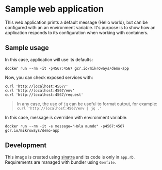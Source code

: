 # Sample web application

This web application prints a default message (Hello world), but can be
configured with an an environment variable. It's purpose is to show how an
application responds to its configuration when working with containers.

## Sample usage

In this case, application will use its defaults:

```
docker run --rm -it -p4567:4567 gcr.io/mikroways/demo-app
```

Now, you can check exposed services with:

```
curl 'http://localhost:4567/'
curl 'http://localhost:4567/env'
curl 'http://localhost:4567/request'
```
> In any case, the use of `jq` can be useful to format output, for example:
> `curl 'http://localhost:4567/env | jq .'`

In this case, message is overriden with environment variable:

```
docker run --rm -it -e message="Hola mundo" -p4567:4567 gcr.io/mikroways/demo-app
```

## Development

This image is created using [sinatra](https://sinatrarb.com/) and its code is
only in `app.rb`. Requirements are managed with bundler using `Gemfile`.
